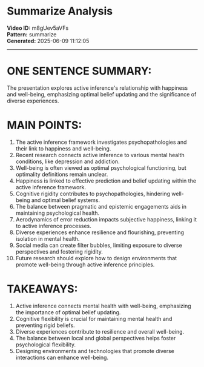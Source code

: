 # Summarize Analysis

**Video ID:** m8gUev5aVFs  
**Pattern:** summarize  
**Generated:** 2025-06-09 11:12:05  

---

# ONE SENTENCE SUMMARY:
The presentation explores active inference's relationship with happiness and well-being, emphasizing optimal belief updating and the significance of diverse experiences.

# MAIN POINTS:
1. The active inference framework investigates psychopathologies and their link to happiness and well-being.
2. Recent research connects active inference to various mental health conditions, like depression and addiction.
3. Well-being is often viewed as optimal psychological functioning, but optimality definitions remain unclear.
4. Happiness is linked to effective prediction and belief updating within the active inference framework.
5. Cognitive rigidity contributes to psychopathologies, hindering well-being and optimal belief systems.
6. The balance between pragmatic and epistemic engagements aids in maintaining psychological health.
7. Aerodynamics of error reduction impacts subjective happiness, linking it to active inference processes.
8. Diverse experiences enhance resilience and flourishing, preventing isolation in mental health.
9. Social media can create filter bubbles, limiting exposure to diverse perspectives and fostering rigidity.
10. Future research should explore how to design environments that promote well-being through active inference principles.

# TAKEAWAYS:
1. Active inference connects mental health with well-being, emphasizing the importance of optimal belief updating.
2. Cognitive flexibility is crucial for maintaining mental health and preventing rigid beliefs.
3. Diverse experiences contribute to resilience and overall well-being.
4. The balance between local and global perspectives helps foster psychological flexibility.
5. Designing environments and technologies that promote diverse interactions can enhance well-being.